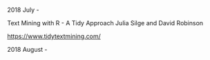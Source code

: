 
2018 July - 

Text Mining with R - A Tidy Approach
Julia Silge and David Robinson 

https://www.tidytextmining.com/ 

2018 August - 
